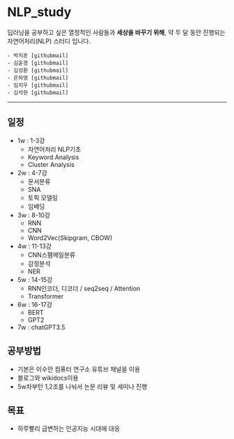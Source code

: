 # NLP_study
딥러닝을 공부하고 싶은 열정적인 사람들과 **세상을 바꾸기 위해**, 약 두 달 동안 진행되는 자연어처리(NLP) 스터디 입니다. 


    - 박지훈 [githubmail]
    - 김윤경 [githubmail]
    - 김성환 [githubmail]
    - 은하영 [githubmail]
    - 임지우 [githubmail]
    - 김석현 [githubmail]

----

## 일정
- 1w : 1-3강
    - 자연어처리 NLP기초
    - Keyword Analysis
    - Cluster Analysis
- 2w :  4-7강
    - 문서분류
    - SNA
    - 토픽 모델링
    - 임베딩
- 3w : 8-10강
    - RNN
    - CNN
    - Word2Vec(Skipgram, CBOW)
- 4w : 11-13강
    - CNN스팸메일분류
    - 감정분석
    - NER
- 5w : 14-15강
    - RNN인코더, 디코더 / seq2seq / Attention
    - Transformer
- 6w : 16-17강
    - BERT
    - GPT2
- 7w : chatGPT3.5 

## 공부방법 
- 기본은 이수안 컴퓨터 연구소 유튜브 채널을 이용
- 블로그와 wikidocs이용
- 5w차부턴 1,2조를 나눠서 논문 리뷰 및 세미나 진행

## 목표
- 하루빨리 급변하는 인공지능 시대에 대응














